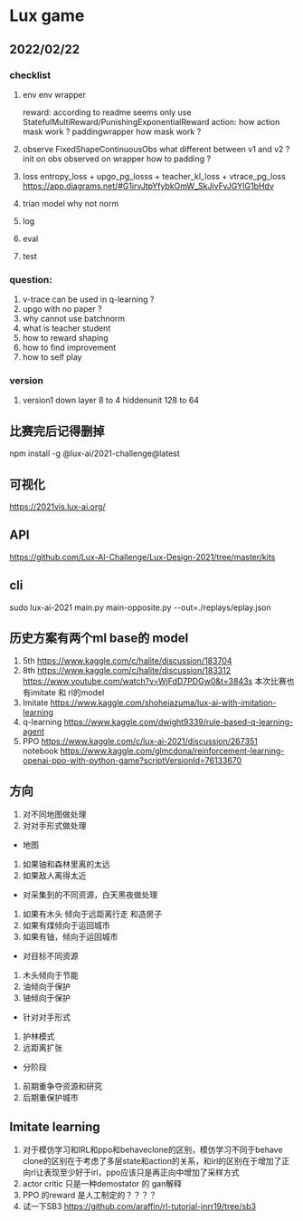 # Lux game

## 2022/02/22 

### checklist
1. env
    env wrapper

    reward:
        according to readme seems only use StatefulMultiReward/PunishingExponentialReward
    action:
        how action mask work ?
    paddingwrapper
        how mask work ?
2. observe
    FixedShapeContinuousObs what different between v1 and v2 ?
    init on obs observed on wrapper
    how to padding ?

3. loss 
    entropy_loss + upgo_pg_losss + teacher_kl_loss + vtrace_pg_loss
    https://app.diagrams.net/#G1irvJtpYfybkOmW_SkJivFvJGYIG1bHdv
4. trian 
    model 
    why not norm

5. log 
6. eval 
7. test

### question:

1. v-trace can be used in q-learning ?
2. upgo with no paper ?
3. why cannot use batchnorm
4. what is teacher student
5. how to reward shaping
6. how to find improvement
7. how to self play




### version
1. version1 down layer 8 to 4 hiddenunit 128 to 64




















## 比赛完后记得删掉 
npm install -g @lux-ai/2021-challenge@latest

## 可视化
https://2021vis.lux-ai.org/

## API 
https://github.com/Lux-AI-Challenge/Lux-Design-2021/tree/master/kits

## cli
sudo lux-ai-2021 main.py main-opposite.py --out=./replays/eplay.json

## 历史方案有两个ml base的 model
1. 5th https://www.kaggle.com/c/halite/discussion/183704
2. 8th https://www.kaggle.com/c/halite/discussion/183312  https://www.youtube.com/watch?v=WjFdD7PDGw0&t=3843s
本次比赛也有imitate 和 rl的model
1. Imitate https://www.kaggle.com/shoheiazuma/lux-ai-with-imitation-learning
2. q-learning https://www.kaggle.com/dwight9339/rule-based-q-learning-agent
3. PPO https://www.kaggle.com/c/lux-ai-2021/discussion/267351  notebook https://www.kaggle.com/glmcdona/reinforcement-learning-openai-ppo-with-python-game?scriptVersionId=76133670

## 方向

1. 对不同地图做处理
2. 对对手形式做处理

- 地图
1. 如果铀和森林里离的太远
2. 如果敌人离得太近

- 对采集到的不同资源，白天黑夜做处理 
1. 如果有木头 倾向于远距离行走 和造房子 
2. 如果有煤倾向于运回城市  
3. 如果有铀，倾向于运回城市

- 对目标不同资源
1. 木头倾向于节能
2. 油倾向于保护
3. 铀倾向于保护

- 针对对手形式
1. 护林模式
2. 远距离扩张

- 分阶段
1. 前期重争夺资源和研究
2. 后期重保护城市

## Imitate learning

1. 对于模仿学习和IRL和ppo和behaveclone的区别，模仿学习不同于behave clone的区别在于考虑了多层state和action的关系，和irl的区别在于增加了正向rl让表现至少好于irl，ppo应该只是再正向中增加了采样方式
2. actor critic 只是一种demostator 的 gan解释
3. PPO 的reward 是人工制定的？？？？
4. 试一下SB3 https://github.com/araffin/rl-tutorial-jnrr19/tree/sb3